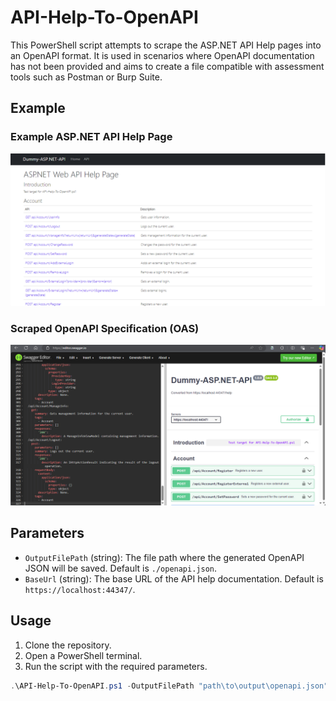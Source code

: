 # API-Help-To-OpenAPI

This PowerShell script attempts to scrape the ASP.NET API Help pages into an OpenAPI format. It is used in scenarios where OpenAPI documentation has not been provided and aims to create a file compatible with assessment tools such as Postman or Burp Suite.

## Example

### Example ASP.NET API Help Page
![API-Help-To-OpenAPI](Assets/DummyAPI_HELP.png)

### Scraped OpenAPI Specification (OAS)
![API-Help-To-OpenAPI](Assets/DummyAPI_Swagger.png)

## Parameters

- `OutputFilePath` (string): The file path where the generated OpenAPI JSON will be saved. Default is `./openapi.json`.
- `BaseUrl` (string): The base URL of the API help documentation. Default is `https://localhost:44347/`.

## Usage

1. Clone the repository.
2. Open a PowerShell terminal.
3. Run the script with the required parameters.

```powershell
.\API-Help-To-OpenAPI.ps1 -OutputFilePath "path\to\output\openapi.json" -BaseUrl "https://your-api-url/"